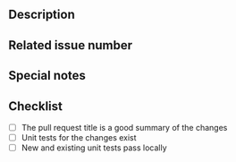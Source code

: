 ## Description

<!-- Please give a summary of the changes. -->

## Related issue number

<!-- Please link a pull request to an issue by using "fixes #10" style references to close the issue when this PR is merged. -->

## Special notes

<!-- Please provide additional information if required. -->

## Checklist

* [ ] The pull request title is a good summary of the changes
* [ ] Unit tests for the changes exist
* [ ] New and existing unit tests pass locally